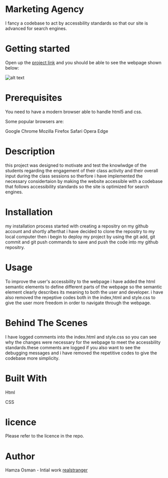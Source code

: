 # Marketing Agency

I fancy a codebase to act by accessbility standards so that our site is advanced for search engines.

# Getting started

Open up the [project link](https://realstranger01.github.io/Horiseon/) and you should be able to see the webpage shown below:

![alt text](relative/path/to/screenshot.png.png)

# Prerequisites

You need to have a modern browser able to handle html5 and css.

Some popular browsers are:

Google Chrome
Mozilla Firefox
Safari
Opera
Edge

# Description

this  project was designed to motivate and test the knowlwdge of the students regarding the engagement of their class activity and their overall input during the class sessions so therfore i have implemented the necessary considertaion by making the website accessible with a codebase that follows accessibility standards so the site is optimized for search engines.

# Installation

my installation process started with creating a repositry on my github account and shortly afterthat i have decided to clone the repositry to my local computer then i begin to deploy my project by using the git add, git commit and git push commands to save and push the code into my github repositry.  

# Usage

To improve the user's accessbility to the webpage i have added the html semantic elements to define different parts of the webpage so the semantic element clearly describes its meaning to both the user and developer. i have also removed the repeptive codes both in the index,html and style.css to give the user more freedom in order to navigate through the webpage.

# Behind The Scenes

I have logged comments into the index.html and style.css so you can see why the changes were necessary for the webpage to meet the accessbility standards.these comments are logged if you also want to see the debugging messages and i have removed the repetitive codes to give the codebase more simplicity.

# Built With

Html

CSS

# licence

Please refer to the licence in the repo.

# Author

Hamza Osman - Intial work [realstranger](https://github.com/Realstranger01/Horiseon.git)